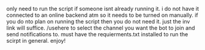 only need to run the script if someone isnt already running it. i do not have it connected to an online backend atm so it needs to be turned on manually. if you do nto plan on running the script then you do not need it. just the inv link will suffice. 
/usehere to select the channel you want the bot to join and send notifications to.
must have the requierments.txt installed to run the scirpt in general. 
enjoy!
